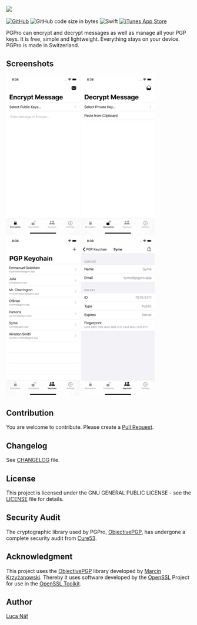 ![](https://pgpro.naef.lu/pgpro_banner.png)

[![GitHub](https://img.shields.io/github/license/lucanaef/PGPro?style=flat-square)](https://github.com/lucanaef/PGPro/blob/master/LICENSE)
![GitHub code size in bytes](https://img.shields.io/github/languages/code-size/lucanaef/PGPro?style=flat-square)
![Swift](https://img.shields.io/badge/language-swift-orange?style=flat-square)
[![iTunes App Store](https://img.shields.io/itunes/v/1481696997?label=App%20Store%20Version&style=flat-square)](https://apps.apple.com/app/pgpro/id1481696997)

PGPro can encrypt and decrypt messages as well as manage all your PGP keys. It is free, simple and lightweight. Everything stays on your device. PGPro is made in Switzerland.

## Screenshots
<p float="left">
  <img src="./Fastlane/Screenshots/en-US/iPhone%20Xs-1-EncryptionView.png" width="200">
  <img src="./Fastlane/Screenshots/en-US/iPhone%20Xs-2-DecryptionView.png" width="200">
  <img src="./Fastlane/Screenshots/en-US/iPhone%20Xs-3-KeychainView.png" width="200">
  <img src="./Fastlane/Screenshots/en-US/iPhone%20Xs-4-DetailView.png" width="200">
</p>

## Contribution

You are welcome to contribute. Please create a [Pull Request]().

## Changelog

See [CHANGELOG](https://pgpro.app/changelog/) file.

## License

This project is licensed under the GNU GENERAL PUBLIC LICENSE - see the [LICENSE](./LICENSE) file for details.


## Security Audit

The cryptographic library used by PGPro, [ObjectivePGP](https://objectivepgp.com/), has undergone a complete security audit from [Cure53](https://cure53.de/).


## Acknowledgment

This project uses the [ObjectivePGP](https://objectivepgp.com/) library developed by [Marcin Krzyżanowski](https://krzyzanowskim.com/).
Thereby it uses software developed by the [OpenSSL](http://www.openssl.org/) Project for use in the [OpenSSL Toolkit](http://www.openssl.org/).


## Author

[Luca Näf](http://naef.lu)
